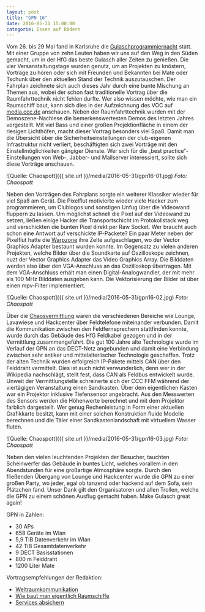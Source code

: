 ```yaml
---
layout: post
title: "GPN 16"
date: 2016-05-31 15:00:00
categorie: Essen auf Rädern
---
```

Vom 26. bis 29 Mai fand in Karlsruhe die [Gulaschprogrammiernacht](https://entropia.de/GPN16) statt. Mit einer Gruppe von zehn Leuten haben wir uns auf den Weg in den Süden gemacht, um in der HfG das beste Gulasch aller Zeiten zu genießen. Die vier Versanstaltungstage wurden genutz, um an Projekten zu knöstern, Vorträge zu hören oder sich mit Freunden und Bekannten bei Mate oder Tschunk über den aktuellen Stand der Technik auszutauschen. Der Fahrplan zeichnete sich auch dieses Jahr durch eine bunte Mischung an Themen aus, wobei der schon fast traditionelle Vortrag über die Raumfahrttechnik nicht fehlen durfte. Wer also wissen möchte, wie man ein Raumschiff baut, kann sich dies in der Aufzeichnung des VOC auf [media.ccc.de](https://media.ccc.de/) anschauen. Neben der Raumfahrttechnik wurden mit der Demoszene-Nachlese die bemerkenswertesten Demos des letzten Jahres vorgestellt. Mit viel Bass und einer großen Projektionfläche in einem der riesigen Lichthöfen, macht dieser Vortrag besonders viel Spaß. Damit man die Übersicht über die Sicherheitseinstellungen der club-eigenen Infrastruktur nicht verliert, beschäftigten sich zwei Vorträge mit den Einstellmöglichkeiten gängiger Dienste. Wer sich für die „best practice“- Einstellungen von Web-, Jabber- und Mailserver interessiert, sollte sich diese Vorträge anschauen.

![Quelle: Chaospott]({{ site.url }}/media/2016-05-31/gpn16-01.jpg)
*Foto: Chaospott*

Neben den Vorträgen des Fahrplans sorgte ein weiterer Klassiker wieder für viel Spaß am Gerät. Die Pixelflut motivierte wieder viele Hacker zum programmieren, um Clublogos und sonstigen Unfug über die Videowand fluppern zu lassen. Um möglichst schnell die Pixel auf der Videowand zu setzen, ließen einige Hacker die Transportschicht im Protokollstack weg und verschickten die bunten Pixel direkt per Raw Socket. Wer braucht auch schon eine Antwort auf verschickte IP-Packete? Ein paar Meter neben der Pixelflut hatte die [Warpzone](https://www.warpzone.ms/) ihre Zelte aufgeschlagen, wo der Vector Graphics Adapter bestaunt wurden konnte. Im Gegensatz zu vielen anderen Projekten, welche Bilder über die Soundkarte auf Oszilloskope zeichnen, nuzt der Vector Graphics Adapter das Video Graphics Array. Die Bilddaten werden also über den VGA-Anschluss an das Oszilloskop übertragen. Mit dem VGA-Anschluss erhält man einen Digital-Analogwandler, der mit mehr als 100 MHz Bilddaten ausgeben kann. Die Vektorisierung der Bilder ist über einen mpv-Filter implementiert.

![Quelle: Chaospott]({{ site.url }}/media/2016-05-31/gpn16-02.jpg)
*Foto: Chaospott*

Über die [Chaosvermittlung](https://www.chaosvermittlung.de/) waren die verschiedenen Bereiche wie Lounge, Lavawiese und Hackcenter über Feldtelefone miteinander verbunden.  Damit  die Kommunikation zwischen den Feldfernsprechern stattfinden konnte, wurde durch das Gebäude des HfG Feldkabel gezogen und in der Vermittlung zusammengeführt. Die gut 100 Jahre alte Technologie wurde im Verlauf der GPN an das DECT-Netz angebunden und damit eine Verbindung zwischen sehr antiker und mittelalterlischer Technologie geschaffen. Trotz der alten Technik wurden erfolgreich IP-Pakete mittels CAN über den Felddraht vermittelt. Dies ist auch nicht verwunderlich, denn wer in der Wikipedia nachschlägt, stellt fest, dass CAN als Feldbus entwickelt wurde. Unweit der Vermittlungstelle schreinerte sich  der CCC FFM während der viertägigen Veranstaltung einen Sandkasten. Über dem eigentlichen Kasten war ein Projektor inklusive Tiefensensor angebracht. Aus den Messwerten des Sensors werden die Höhenwerte berechnet und mit dem Projektor farblich dargestellt. Wer genug Rechenleistung in Form einer aktuellen Grafikkarte besitzt, kann mit einer solchen Konstruktion fluide Modelle berechnen und die Täler einer Sandkastenlandschaft mit virtuellem Wasser fluten.

![Quelle: Chaospott]({{ site.url }}/media/2016-05-31/gpn16-03.jpg)
*Foto: Chaospott*

Neben den vielen leuchtenden Projekten der Besucher, tauchten Scheinwerfer das Gebäude in buntes Licht, welches vorallem in den Abendstunden für eine großartige Atmosphäre sorgte. Durch den fließenden Übergang von Lounge und Hackcenter wurde die GPN zu einer großen Party, wo jeder, egal ob tanzend oder hackend auf dem Sofa, sein Plätzchen fand. Unser Dank gilt den Organisatoren und allen Trollen, welche die GPN zu einem schönen Ausflug gemacht haben. Make Gulasch great again!

GPN in Zahlen:

* 30 APs
* 658 Geräte im Wlan
* 5,9 TiB Datenverkehr im Wlan
* 42 TiB Gesamtdatenverkehr
* 9 DECT Basisstationen
* 800 m Felddraht
* 1200 Liter Mate

Vortragsempfehlungen der Redaktion:

* [Weltraumkommunikation](https://media.ccc.de/v/gpn16-7577-weltraumkommunikation)
* [Wie baut man eigentlich Raumschiffe](https://media.ccc.de/v/gpn16-7623-wie_baut_man_eigentlich_raumschiffe)
* [Services absichern](https://media.ccc.de/v/gpn16-7632-services_absichern)
